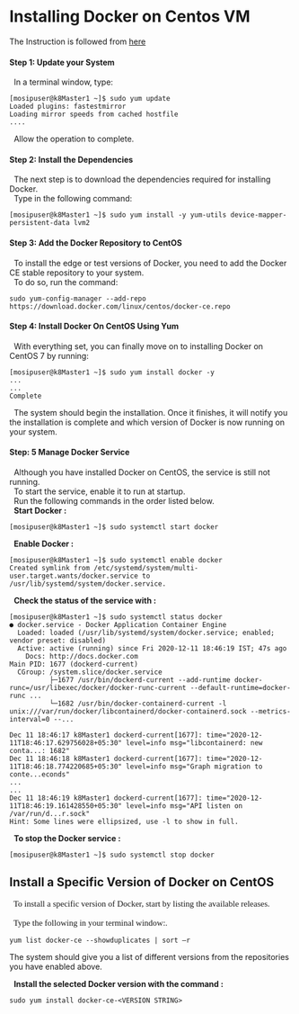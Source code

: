 # Installing Docker on Centos VM 

The Instruction is followed from [here](https://phoenixnap.com/kb/how-to-install-docker-centos-7)

#### Step 1: Update your System 

&nbsp; In a terminal window, type: 
   
```
[mosipuser@k8Master1 ~]$ sudo yum update
Loaded plugins: fastestmirror
Loading mirror speeds from cached hostfile
....
```
&nbsp; Allow the operation to complete.


#### Step 2:  Install the Dependencies

&nbsp; The next step is to download the dependencies required for installing Docker.<br >&nbsp; Type in the following command:

    
```
[mosipuser@k8Master1 ~]$ sudo yum install -y yum-utils device-mapper-persistent-data lvm2
```

#### Step 3:  Add the Docker Repository to CentOS

&nbsp; To install the edge or test versions of Docker, you need to add the Docker CE stable repository to your system.<br>
&nbsp; To do so, run the command: 
 
 ```
 sudo yum-config-manager --add-repo https://download.docker.com/linux/centos/docker-ce.repo
 ```
 
#### Step 4: Install Docker On CentOS Using Yum
 
&nbsp; With everything set, you can finally move on to installing Docker on CentOS 7 by running:

```
[mosipuser@k8Master1 ~]$ sudo yum install docker -y
...
...
Complete
```

&nbsp; The system should begin the installation. Once it finishes, it will notify you the installation is complete and which version of Docker is now running on your system.

#### Step: 5 Manage Docker Service

&nbsp; Although you have installed Docker on CentOS, the service is still not running.<br>
&nbsp; To start the service, enable it to run at startup.<br>
&nbsp; Run the following commands in the order listed below.<br>
&nbsp; **Start Docker :**

 ```
 [mosipuser@k8Master1 ~]$ sudo systemctl start docker
 ```
 
&nbsp; **Enable Docker :**
 
 ```
 [mosipuser@k8Master1 ~]$ sudo systemctl enable docker
 Created symlink from /etc/systemd/system/multi-user.target.wants/docker.service to /usr/lib/systemd/system/docker.service.
 ```
 
&nbsp; **Check the status of the service with :**
 
 ```
[mosipuser@k8Master1 ~]$ sudo systemctl status docker
● docker.service - Docker Application Container Engine
   Loaded: loaded (/usr/lib/systemd/system/docker.service; enabled; vendor preset: disabled)
   Active: active (running) since Fri 2020-12-11 18:46:19 IST; 47s ago
     Docs: http://docs.docker.com
 Main PID: 1677 (dockerd-current)
   CGroup: /system.slice/docker.service
           ├─1677 /usr/bin/dockerd-current --add-runtime docker-runc=/usr/libexec/docker/docker-runc-current --default-runtime=docker-runc ...
           └─1682 /usr/bin/docker-containerd-current -l unix:///var/run/docker/libcontainerd/docker-containerd.sock --metrics-interval=0 --...

Dec 11 18:46:17 k8Master1 dockerd-current[1677]: time="2020-12-11T18:46:17.629756028+05:30" level=info msg="libcontainerd: new conta...: 1682"
Dec 11 18:46:18 k8Master1 dockerd-current[1677]: time="2020-12-11T18:46:18.774220685+05:30" level=info msg="Graph migration to conte...econds"
...
...
Dec 11 18:46:19 k8Master1 dockerd-current[1677]: time="2020-12-11T18:46:19.161428550+05:30" level=info msg="API listen on /var/run/d...r.sock"
Hint: Some lines were ellipsized, use -l to show in full.
 ```
 
&nbsp; **To stop the Docker service :**
 
 ```
[mosipuser@k8Master1 ~]$ sudo systemctl stop docker
```


## Install a Specific Version of Docker on CentOS

 <pre style="font-family:helvitica;font-size:15px">&nbsp; To install a specific version of Docker, start by listing the available releases.<br>
&nbsp; Type the following in your terminal window:.
</pre>

```
yum list docker-ce --showduplicates | sort –r
```

The system should give you a list of different versions from the repositories you have enabled above.

&nbsp; **Install the selected Docker version with the command :**

```
sudo yum install docker-ce-<VERSION STRING>
```
